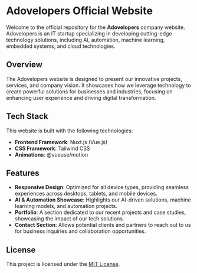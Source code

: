 # Adovelopers Official Website

Welcome to the official repository for the **Adovelopers** company website. Adovelopers is an IT startup specializing in developing cutting-edge technology solutions, including AI, automation, machine learning, embedded systems, and cloud technologies.

## Overview

The Adovelopers website is designed to present our innovative projects, services, and company vision. It showcases how we leverage technology to create powerful solutions for businesses and industries, focusing on enhancing user experience and driving digital transformation.

## Tech Stack

This website is built with the following technologies:
- **Frontend Framework**: Nuxt.js (Vue.js)
- **CSS Framework**: Tailwind CSS
- **Animations**: @vueuse/motion

## Features

- **Responsive Design**: Optimized for all device types, providing seamless experiences across desktops, tablets, and mobile devices.
- **AI & Automation Showcase**: Highlights our AI-driven solutions, machine learning models, and automation projects.
- **Portfolio**: A section dedicated to our recent projects and case studies, showcasing the impact of our tech solutions.
- **Contact Section**: Allows potential clients and partners to reach out to us for business inquiries and collaboration opportunities. 

## License

This project is licensed under the [MIT License](https://github.com/AdoVelopers/Adovelopers-Official-Website/blob/main/LICENSE).

